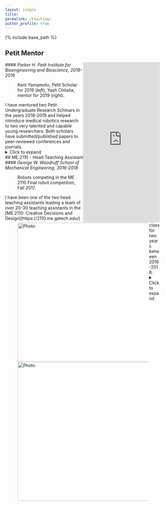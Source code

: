 ```yaml
---
layout: single
title:
permalink: /teaching/
author_profile: true
---
```

{% include base_path %}
## Petit Mentor
<iframe align = "right" src="https://www.linkedin.com/embed/feed/update/urn:li:share:6614667534266351616" height="520" width="250" frameborder="0" allowfullscreen="" title="Embedded post"></iframe>
#### <i>Parker H. Petit Institute for Bioengineering and Bioscience, 2018-2019</i>
<figure><img align="left" src="https://yashchitalia.github.io/images/Yamamoto_Chitalia_resized.jpg" alt="Photo" style="width: 450px; border-radius: 1px; padding: 1px 1px 1px 1px"/>
<figcaption>Kent Yamamoto, Petit Scholar for 2019 (<i>left</i>), Yash Chitalia, mentor for 2019 (<i>right</i>).</figcaption>
</figure>
I have mentored two Petit Undergraduate Research Schloars in the years 2018-2019 and helped introduce medical robotics research to two very talented and capable young researchers. Both scholars have submitted/published papers to peer-reviewed conferences and journals.
<details>
  <summary> Click to expand </summary><p>
In 2018, I helped my first scholar in the design and development of a simulated environment for the testing of the neuroendoscope tool in ROS and Unity. <b>Her fellowship resulted in a conference paper submitted 
to IROS 2019, held in November 2019 in Macau China.</b><br />
In 2019, this work was continued by the second Petit scholar (Mr. Kent Yamamoto, in the image above). Kent was responsible for designing a realistic phantom brain model from hydrogel and creating a simulated environment
for the testing of the robotic tool. He has also successfully created an electrocautery tool for the robot. Kent's prototype brain model is successfully able to replicate the elasticity of brain matter (E = 1.8 &plusmn; 0.5 kPa).
We successfully finished Kent's Petit mentorship with <b>a submission to Transactions on Robotics journal.</b>
</p></details>
## ME 2110 - Head Teaching Assistant 
#### <i>George W. Woodruff School of Mechanical Engineering, 2016-2018</i>
<figure><img align="left" src="https://yashchitalia.github.io/images/me2110_3.jpg" alt="Photo" style="width: 450px; border-radius: 1px; padding: 1px 1px 1px 1px"/>
<figcaption>Robots competing in the ME 2110 Final robot competition, Fall 2017.</figcaption>
</figure>
I have been one of the two head teaching assistants leading a team of over 20-30 teaching assistants in the [ME 2110: Creative Decisions and Design](https://2110.me.gatech.edu/) class for two years between 2016-2018.
<details>
  <summary> Click to expand </summary><p>
In this class, I was responsible for teaching sophomore year ME students mechatronics, [machining](https://youtu.be/X69bVXh17b8), and the construction of a basic robot to participate in a [competition](https://youtu.be/8o-bAJySsp4) 
held at the end of every semester. Each semester this class has approximately 200-300 students divided into about 60-70 teams. At the end of each term the teams compete with each other for a grand prize.
My teams have won first prize in the competition and top points for ingenuity of their robot's designs.
<figure><img align="center" src="https://yashchitalia.github.io/images/me2110_1.jpg" alt="Photo" style="width: 600px; border-radius: 1px; padding: 1px 1px 1px 1px"/>
<figcaption>Crowds gather every semester to watch ME 2110 competitions.</figcaption>
</figure>
</p></details>
